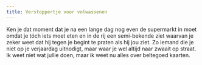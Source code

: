 ```yaml
---
title: Verstoppertje voor volwassenen
---
```

Ken je dat moment dat je na een lange dag nog even de supermarkt in moet omdat je tóch iets moet eten en in de rij een semi-bekende ziet waarvan je zeker weet dat hij tegen je begint te praten als hij jou ziet. Zo iemand die je niet op je verjaardag uitnodigt, maar waar je wel altijd naar zwaait op straat. Ik weet niet wat jullie doen, maar ik weet nu alles over beltegoed kaarten.
